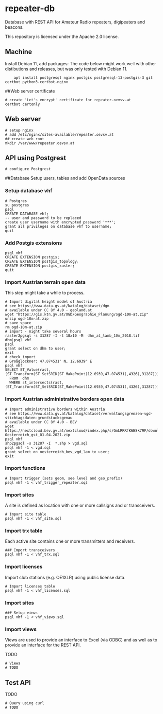 # repeater-db
Database with REST API for Amateur Radio repeaters, digipeaters and beacons.

This repository is licensed under the Apache 2.0 license.

## Machine

Install Debian 11, add packages:
The code below might work well with other distibutions and releases, but was only tested with Debian 11.
```
    apt install postgresql nginx postgis postgresql-13-postgis-3 git certbot python3-certbot-nginx
```

##Web server certificate
```
# create 'Let's encrypt' certificate for repeater.oevsv.at
certbot certonly
```
## Web server
```
# setup nginx
# add /etc/nginx/sites-available/repeater.oevsv.at
## create web root
mkdir /var/www/repeater.oevsv.at
```
## API using Postgrest
```
# configure Postgrest
```
##Database
Setup users, tables and add OpenData sources
### Setup database vhf
```
# Postgres
su postgres
psql
CREATE DATABASE vhf;
-- user and password to be replaced
create user username with encrypted password '***';
grant all privileges on database vhf to username;
quit
```
### Add Postgis extensions
```
psql vhf
CREATE EXTENSION postgis;
CREATE EXTENSION postgis_topology;
CREATE EXTENSION postgis_raster;
quit
```
### Import Austrian terrain open data
This step might take a while to process.
```
# Import digital height model of Austria
# see https://www.data.gv.at/katalog/dataset/dgm
# available under CC BY 4.0 - geoland.at
wget "https://gis.ktn.gv.at/OGD/Geographie_Planung/ogd-10m-at.zip"
unzip ogd-10m-at.zip
# save space
rm ogd-10m-at.zip
# import - might take several hours
raster2pgsql -s 31287 -I -t 10x10 -M  dhm_at_lamb_10m_2018.tif dhm|psql vhf
psql
grant select on dhm to user;
exit
# check import
# Großglockner: 47.074531° N, 12.6939° E
psql vhf
SELECT ST_Value(rast,(ST_Transform(ST_SetSRID(ST_MakePoint(12.6939,47.074531),4326),31287)))
  FROM  dhm
  WHERE st_intersects(rast, (ST_Transform(ST_SetSRID(ST_MakePoint(12.6939,47.074531),4326),31287)));
```
### Import Austrian administrative borders open data
```
# Import administrative borders within Austria
# see https://www.data.gv.at/katalog/dataset/verwaltungsgrenzen-vgd-stichtagsdaten-grundstucksgenau
# available under CC BY 4.0 - BEV
wget https://nextcloud.bev.gv.at/nextcloud/index.php/s/GmLRRRfK6E8k79P/download/VGD-Oesterreich_gst_01.04.2021.zip
psql vhf
shp2pgsql -s 31287 -I  *.shp > vgd.sql
psql vhf -1 < vgd.sql
grant select on oesterreich_bev_vgd_lam to user;
exit
```
### Import functions
```
# Import trigger (sets geom, see level and geo_prefix)
psql vhf -1 < vhf_trigger_repeater.sql
```
### Import sites
A site is defined as location with one or more callsigns and or transceivers.
```
# Import site table
psql vhf -1 < vhf_site.sql
```
### Import trx table
Each active site contains one or more transmitters and receivers.

```
### Import transceivers
psql vhf -1 < vhf_trx.sql
```

### Import licenses
Import club stations (e.g. OE1XLR) using public license data.
```
# Import licenses table
psql vhf -1 < vhf_licenses.sql
```
### Import sites
```
### Setup views
psql vhf -1 < vhf_views.sql
```
### Import views
Views are used to provide an interface to Excel (via ODBC) and
as well as to provide an interface for the REST API. 

TODO
```
# Views
# TODO
```

## Test API
TODO
```
# Query using curl
# TODO
```

